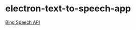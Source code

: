 # electron-text-to-speech-app

[Bing Speech API](https://www.microsoft.com/cognitive-services/en-us/subscriptions?displayClass=subscription-free-trials)